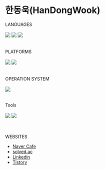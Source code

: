 # 한동욱(HanDongWook)

<div>LANGUAGES</div><br>  

<div>
  <img src="https://img.shields.io/badge/Kotlin-7F52FF?style=for-the-badge&logo=kotlin&logoColor=purple">
  <img src="https://img.shields.io/badge/Java-007396?style=for-the-badge&logo=java&logoColor=white">
  <img src="https://img.shields.io/badge/c-A8B9CC?style=for-the-badge&logo=c%2B%2B&logoColor=white">
</div><br><br>


<div>PLATFORMS</div><br>  
<div>
  <img src="https://img.shields.io/badge/android-3DDC84?style=for-the-badge&logo=android&logoColor=green">
  <img src="https://img.shields.io/badge/flutter-02569B?style=for-the-badge&logo=flutter&logoColor=white">
</div><br><br>

<div>OPERATION SYSTEM</div><br>  
<div>
  <img src="https://img.shields.io/badge/linux-FCC624?style=for-the-badge&logo=linux&logoColor=black"> 
</div><br><br>

<div>Tools</div><br>
<div>
  <img src="https://img.shields.io/badge/github-181717?style=for-the-badge&logo=github&logoColor=white">
  <img src="https://img.shields.io/badge/git-F05032?style=for-the-badge&logo=git&logoColor=white">
</div><br><br>

WEBSITES
  * [Naver Cafe](https://cafe.naver.com/hdongwook?iframe_url=/MyCafeIntro.nhn%3Fclubid=30189250)  
  * [solved.ac](https://solved.ac/profile/jja9312)   
  * [Linkedin](www.linkedin.com/in/dong-wook-han-2013a5180)  
  * [Tistory](https://handongwook.tistory.com/)  
